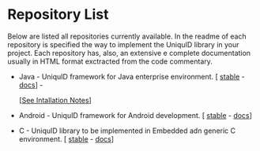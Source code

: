# Repository List

Below are listed all repositories currently available. In the readme of each repository is specified the way to implement the UniquID library in your project. Each repository has, also, an extensive e complete documentation usually in HTML format exctracted from the code commentary.

* Java  - UniquID framework for Java enterprise environment. \[ [stable](https://github.com/uniquid/uidcore-java) - [docs](https://github.com/uniquid/developer/tree/8a260ad51580b480a29fdd80a3cf027210620c68/attachments/uidcore-javadoc.zip)\] - 

  \[[See Intallation Notes](https://github.com/uniquid/developer/tree/8a260ad51580b480a29fdd80a3cf027210620c68/java_requirements.md)\]

* Android - UniquID framework for Android development. \[ [stable](https://github.com/uniquid/uidcore-android) - [docs](https://github.com/uniquid/developer/tree/8a260ad51580b480a29fdd80a3cf027210620c68/attachments/JavaDocUidcoreAndroid.zip)\]
* C - UniquID library to be implemented in Embedded adn generic C environment. \[ [stable](https://github.com/uniquid/uidcore-c) - [docs](https://github.com/uniquid/developer/tree/8a260ad51580b480a29fdd80a3cf027210620c68/attachments/uidcore-c_docs.tgz)\]

